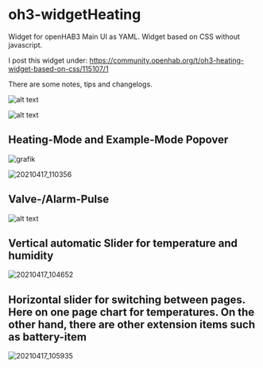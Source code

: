# oh3-widgetHeating

Widget for openHAB3 Main UI as YAML.
Widget based on CSS without javascript.

I post this widget under: https://community.openhab.org/t/oh3-heating-widget-based-on-css/115107/1

There are some notes, tips and changelogs.

![alt text](https://community-openhab-org.s3.dualstack.eu-central-1.amazonaws.com/original/3X/9/0/9077ff5c4da4283d4d68e9516e94b8da04efc99c.jpeg)

![alt text](https://community-openhab-org.s3.dualstack.eu-central-1.amazonaws.com/original/3X/7/6/76e1d24beebcce8de1fdbe38dffb34881d3d3c27.gif)

## Heating-Mode and Example-Mode Popover

![grafik](https://user-images.githubusercontent.com/79790877/115108306-fc6b2a80-9f6f-11eb-99e9-822b29260d6c.png)

![20210417_110356](https://user-images.githubusercontent.com/79790877/115108218-823aa600-9f6f-11eb-80ed-999bb4b83c85.gif)


## Valve-/Alarm-Pulse

![alt text](https://community-openhab-org.s3.dualstack.eu-central-1.amazonaws.com/original/3X/b/8/b8bd9bc22e2f9eb8625636e4ba9bc6a644132417.gif)

## Vertical automatic Slider for temperature and humidity

![20210417_104652](https://user-images.githubusercontent.com/79790877/115108227-8cf53b00-9f6f-11eb-851f-faa8c990b962.gif)

## Horizontal slider for switching between pages. Here on one page chart for temperatures. On the other hand, there are other extension items such as battery-item

![20210417_105935](https://user-images.githubusercontent.com/79790877/115108271-caf25f00-9f6f-11eb-8905-4871f42a3319.gif)
